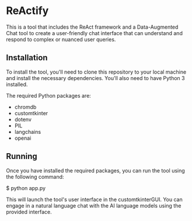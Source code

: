 # ReActify

This is a tool that includes the ReAct framework and a Data-Augmented Chat tool to create a user-friendly chat interface that can understand and respond to complex or nuanced user queries. 

## Installation

To install the tool, you'll need to clone this repository to your local machine and install the necessary dependencies. You'll also need to have Python 3 installed.

The required Python packages are:

- chromdb
- customtkinter
- dotenv
- PIL
- langchains
- openai


## Running
Once you have installed the required packages, you can run the tool using the following command:

$ python app.py

This will launch the tool's user interface in the customtkinterGUI. You can engage in a natural language chat with the AI language models using the provided interface.



